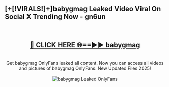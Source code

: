<h2>[+[!VIRALS!]+]babygmag Leaked Video Viral On Social X Trending Now - gn6un</h2>
<br>
<div align="center">
<h2><a href="https://libra.edu.pl?babygmag" rel="nofollow">🔴 CLICK HERE 🌐==►► babygmag</a></h2>
<br>
Get babygmag OnlyFans leaked all content. Now you can access all videos and pictures of babygmag OnlyFans. New Updated Files 2025!
<br>
<br>
<a href="https://libra.edu.pl?babygmag" rel="nofollow" data-target="animated-image.originalLink"><img src="https://i.ibb.co.com/WyWwxjT/player-gif2.gif" alt="babygmag Leaked OnlyFans" style="max-width: 100%; display: inline-block;" data-target="animated-image.originalImage"></a>
</div>
<br>